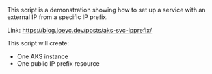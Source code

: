 This script is a demonstration showing how to set up a service with an external IP from a specific IP prefix.
  
Link: https://blog.joeyc.dev/posts/aks-svc-ipprefix/
  
This script will create:
- One AKS instance 
- One public IP prefix resource
